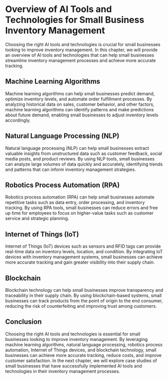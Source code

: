 # Overview of AI Tools and Technologies for Small Business Inventory Management

Choosing the right AI tools and technologies is crucial for small businesses looking to improve inventory management. In this chapter, we will provide an overview of AI tools and technologies that can help small businesses streamline inventory management processes and achieve more accurate tracking.

Machine Learning Algorithms
---------------------------

Machine learning algorithms can help small businesses predict demand, optimize inventory levels, and automate order fulfillment processes. By analyzing historical data on sales, customer behavior, and other factors, machine learning algorithms can identify patterns and make predictions about future demand, enabling small businesses to adjust inventory levels accordingly.

Natural Language Processing (NLP)
---------------------------------

Natural language processing (NLP) can help small businesses extract valuable insights from unstructured data such as customer feedback, social media posts, and product reviews. By using NLP tools, small businesses can analyze large volumes of data quickly and accurately, identifying trends and patterns that can inform inventory management strategies.

Robotics Process Automation (RPA)
---------------------------------

Robotics process automation (RPA) can help small businesses automate repetitive tasks such as data entry, order processing, and inventory tracking. By using RPA tools, small businesses can reduce errors and free up time for employees to focus on higher-value tasks such as customer service and strategic planning.

Internet of Things (IoT)
------------------------

Internet of Things (IoT) devices such as sensors and RFID tags can provide real-time data on inventory levels, location, and condition. By integrating IoT devices with inventory management systems, small businesses can achieve more accurate tracking and gain greater visibility into their supply chain.

Blockchain
----------

Blockchain technology can help small businesses improve transparency and traceability in their supply chain. By using blockchain-based systems, small businesses can track products from the point of origin to the end consumer, reducing the risk of counterfeiting and improving trust among customers.

Conclusion
----------

Choosing the right AI tools and technologies is essential for small businesses looking to improve inventory management. By leveraging machine learning algorithms, natural language processing, robotics process automation, Internet of Things devices, and blockchain technology, small businesses can achieve more accurate tracking, reduce costs, and improve customer satisfaction. In the next chapter, we will explore case studies of small businesses that have successfully implemented AI tools and technologies in their inventory management processes.
